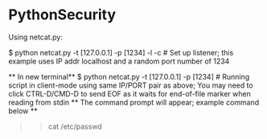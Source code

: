 # PythonSecurity

Using netcat.py: 

  $ python netcat.py -t [127.0.0.1] -p [1234] -l -c  # Set up listener; this example uses IP addr localhost and a random port number of 1234
  
  ** In new terminal**
  $ python netcat.py -t [127.0.0.1] -p [1234]  # Running script in client-mode using same IP/PORT pair as above; You may need to click CTRL-D/CMD-D to send EOF as it waits for end-of-file marker when reading from stdin
  ** The command prompt will appear; example command below **
  >> cat /etc/passwd
